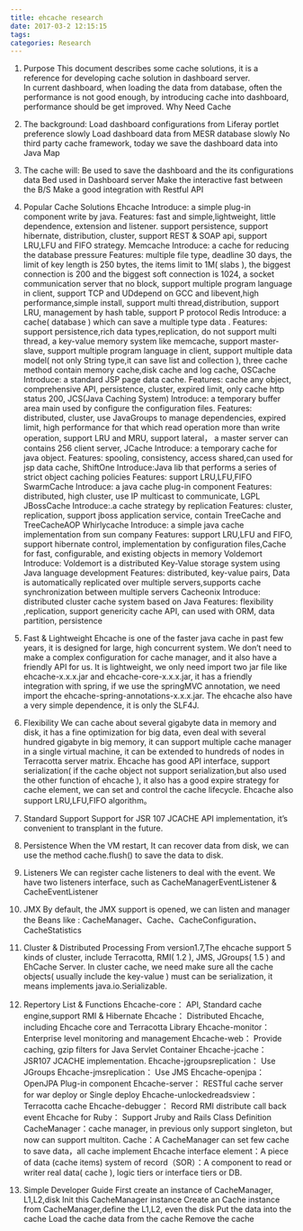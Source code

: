 ```yaml
---
title: ehcache research
date: 2017-03-2 12:15:15
tags: 
categories: Research
---
```

1. Purpose
This document describes some cache solutions, it is a reference for developing cache solution in dashboard server.     
In current dashboard, when loading the data from database, often the performance is not good enough, by introducing cache into dashboard, performance should be get improved.
Why Need Cache
<!--more-->
2. The background:
Load dashboard  configurations from Liferay portlet preference slowly
Load dashboard data from MESR database slowly
No third party cache framework, today we save the dashboard data into Java Map 

3. The cache will:
Be used to save the dashboard and the its configurations data
Bed used in Dashboard server
Make the interactive fast between the B/S
Make a good integration with Restful API

4. Popular Cache Solutions
Ehcache 
Introduce: a simple plug-in component write by java.
Features: fast and simple,lightweight, little dependence, extension and listener. support persistence, support hibernate, distribution, cluster, support REST & SOAP api, support LRU,LFU and FIFO strategy.
Memcache
Introduce: a cache for reducing the database pressure
Features: multiple file type, deadline 30 days, the limit of key length is 250 bytes, the items limit to 1M( slabs ), the biggest connection is 200 and the biggest soft connection is 1024, a socket communication server that no block, support multiple program language in client, support TCP and UDdepend on GCC and libevent,high performance,simple install, support multi thread,distribution, support LRU, management by hash table, support P protocol
Redis
Introduce: a cache( database ) which can save a multiple type data .
Features: support persistence,rich data types,replication, do not support multi thread, a key-value memory system like memcache, support master-slave, support multiple program language in client, support multiple data model( not only String type,it can save list and collection ), three cache method contain memory cache,disk cache and log cache,
OSCache
Introduce: a standard JSP page data cache. 
Features: cache any object, comprehensive API, persistence, cluster, expired limit, only cache http status 200,
JCS(Java Caching System)
Introduce:  a temporary buffer area main used by configure the configuration files.
Features: distributed, cluster, use JavaGroups to manage dependencies, expired limit, high performance for that which read operation more than write operation, support LRU and MRU, support lateral， a master server can contains 256 client server,
JCache
Introduce: a temporary cache for java object.
Features: spooling, consistency, access shared,can used for jsp data cache,
ShiftOne
Introduce:Java lib that performs a series of strict object caching policies
Features: support LRU,LFU,FIFO
SwarmCache
Introduce: a java cache plug-in component
Features: distributed, high cluster, use IP multicast to communicate, LGPL
JBossCache
Introduce:.a cache strategy by replication
Features: cluster, replication, support jboss application service, contain TreeCache and TreeCacheAOP
Whirlycache
Introduce: a simple java cache implementation from sun company
Features: support LRU,LFU and FIFO, support hibernate control, implementation by configuration files,Cache for fast, configurable, and existing objects in memory
Voldemort
Introduce: Voldemort is a distributed Key-Value storage system using Java language development
Features: distributed, key-value pairs, Data is automatically replicated over multiple servers,supports cache synchronization between multiple servers
Cacheonix
Introduce: distributed cluster cache system based on Java
Features: flexibility ,replication, support genericity cache API, can used with ORM, data partition, persistence

5. Fast & Lightweight
Ehcache is one of the faster java cache in past few years, it is designed for large, high concurrent system. We don’t need to make a complex configuration for cache manager, and it also have a friendly API for us.
It is lightweight, we only need import two jar file like ehcache-x.x.x.jar and ehcache-core-x.x.x.jar, it has a friendly integration with spring, if we use the springMVC annotation, we need import the ehcache-spring-annotations-x.x.x.jar.
The ehcache also have a very simple dependence, it is only the SLF4J. 

6. Flexibility
We can cache about several gigabyte data in memory and disk, it has a fine optimization for big data, even deal with several hundred gigabyte in big memory, it can support multiple cache manager in a single virtual machine, it can be extended to hundreds of nodes in Terracotta server matrix.
Ehcache has good API interface, support serialization( if the cache object not support serialization,but also used the other function of ehcache  ), it also has a good expire strategy for cache element, we can set and control the cache lifecycle.
Ehcache also support LRU,LFU,FIFO algorithm。

7. Standard Support
Support for JSR 107 JCACHE API  implementation, it’s convenient to transplant in the future.

8. Persistence
When the VM restart, It can recover data from disk, we can use the method cache.flush() to save the data to disk.

9. Listeners
We can register cache listeners to deal with the event. We have two listeners interface, such as 
CacheManagerEventListener & CacheEventListener

10. JMX
By default, the JMX support is opened, we can listen and manager the Beans like :
CacheManager、Cache、CacheConfiguration、CacheStatistics 

11. Cluster & Distributed Processing
From version1.7,The ehcache support 5 kinds of cluster, include Terracotta, RMI( 1.2 ), JMS, JGroups( 1.5 ) and EhCache Server.
In cluster cache, we need make sure all the cache objects( usually include the key-value  ) must can be serialization, it means implements java.io.Serializable.

12. Repertory List & Functions
Ehcache-core： 		API, Standard cache engine,support RMI & Hibernate
Ehcache：	Distributed Ehcache, including Ehcache core and Terracotta Library
Ehcache-monitor：	Enterprise level monitoring and management
Ehcache-web：	Provide caching, gzip filters for Java Servlet Container
Ehcache-jcache：	JSR107 JCACHE implementation.
Ehcache-jgroupsreplication：	Use JGroups
Ehcache-jmsreplication：		Use JMS
Ehcache-openjpa：	OpenJPA Plug-in component
Ehcache-server：		RESTful cache server for war deploy or Single deploy
Ehcache-unlockedreadsview： Terracotta cache
Ehcache-debugger： 	Record RMI distribute call back event
Ehcache for Ruby： 	Support Jruby and Rails
Class Definition
CacheManager：cache manager, in previous only support singleton, but now can support multiton.
Cache：A CacheManager can set few cache to save data，all cache implement Ehcache interface
element：A piece of data (cache items) 
system of record（SOR）：A component to read or writer real data( cache ), logic tiers or interface tiers or DB.

13. Simple Developer Guide
First create an instance of CacheManager, L1,L2,disk
Init this CacheManager instance
Create an Cache instance from CacheManager,define the L1,L2, even the disk
Put the data into the cache
Load the cache data from the cache
Remove the cache  


